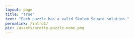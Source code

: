 ```yaml
---
layout: page
title: "true"
text: "Each puzzle has a valid Skolem Square solution."
permalink: /intro1/
pic: /assets/pretty-puzzle-none.png
---
```

